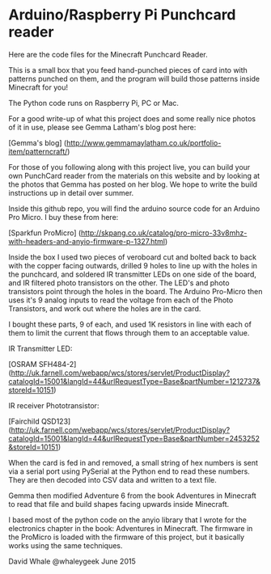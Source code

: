 Arduino/Raspberry Pi Punchcard reader
====

Here are the code files for the Minecraft Punchcard Reader.

This is a small box that you feed hand-punched pieces of card into
with patterns punched on them, and the program will build those patterns
inside Minecraft for you!

The Python code runs on Raspberry Pi, PC or Mac.

For a good write-up of what this project does and some really nice
photos of it in use, please see Gemma Latham's blog post here:

[Gemma's blog] (http://www.gemmamaylatham.co.uk/portfolio-item/patterncraft/)

For those of you following along with this project live, you can build
your own PunchCard reader from the materials on this website and by
looking at the photos that Gemma has posted on her blog. We hope to write
the build instructions up in detail over summer.

Inside this github repo, you will find the arduino source code for an
Arduino Pro Micro. I buy these from here:

[Sparkfun ProMicro] (http://skpang.co.uk/catalog/pro-micro-33v8mhz-with-headers-and-anyio-firmware-p-1327.html)

Inside the box I used two pieces of veroboard cut and bolted back to back
with the copper facing outwards, drilled 9 holes to line up with the
holes in the punchcard, and soldered IR transmitter LEDs on one side of
the board, and IR filtered photo transistors on the other. The LED's
and photo transistors point through the holes in the board. The Arduino
Pro-Micro then uses it's 9 analog inputs to read the voltage from each
of the Photo Transistors, and work out where the holes are in the card.

I bought these parts, 9 of each, and used 1K resistors in line with
each of them to limit the current that flows through them to an acceptable
value.

IR Transmitter LED:

[OSRAM SFH484-2] (http://uk.farnell.com/webapp/wcs/stores/servlet/ProductDisplay?catalogId=15001&langId=44&urlRequestType=Base&partNumber=1212737&storeId=10151)

IR receiver Phototransistor:

[Fairchild QSD123] (http://uk.farnell.com/webapp/wcs/stores/servlet/ProductDisplay?catalogId=15001&langId=44&urlRequestType=Base&partNumber=2453252&storeId=10151)

When the card is fed in and removed, a small string of hex numbers
is sent via a serial port using PySerial at the Python end to read
these numbers. They are then decoded into CSV data and written to a text
file.

Gemma then modified Adventure 6 from the book Adventures in Minecraft
to read that file and build shapes facing upwards inside Minecraft.

I based most of the python code on the anyio library that I wrote for
the electronics chapter in the book: Adventures in Minecraft. The firmware
in the ProMicro is loaded with the firmware of this project, but it
basically works using the same techniques.

David Whale
@whaleygeek
June 2015

